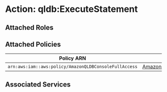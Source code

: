 # Action: qldb:ExecuteStatement

## Attached Roles

## Attached Policies

| Policy ARN | Policy Name |
|------------|-------------|
| `arn:aws:iam::aws:policy/AmazonQLDBConsoleFullAccess` | [AmazonQLDBConsoleFullAccess](../policies.md#amazonqldbconsolefullaccess) |

## Associated Services


